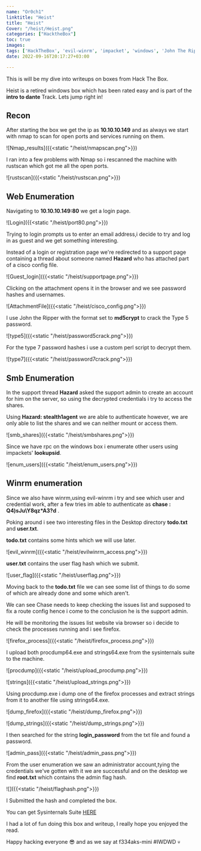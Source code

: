 ```yaml
---
name: "Or0ch1"
linktitle: "Heist"
title: "Heist"
Cover: "/heist/Heist.png"
categories: ["HacktheBox"]
toc: true
images:
tags: ['HackTheBox', 'evil-winrm', 'impacket', 'windows', 'John The Ripper']
date: 2022-09-16T20:17:27+03:00

---
```


This is will be my dive into writeups on boxes from Hack The Box.

Heist is a retired windows box which has been rated easy and is part of the **intro to dante** Track.
Lets jump right in!

## Recon
After starting the box we get the ip as **10.10.10.149** and as always we start with nmap to scan for open ports and services running on them.

![Nmap_results]({{<static "/heist/nmapscan.png">}})

I ran into a few problems with Nmap so i rescanned the machine with rustscan which got me all the open ports.

![rustscan]({{<static "/heist/rustscan.png">}})

## Web Enumeration

Navigating to **10.10.10.149:80** we get a login page.

![Login]({{<static "/heist/port80.png">}})

Trying to login prompts us to enter an email address,i decide to try and log in as guest and we get something interesting.

Instead of a login or registration page we're redirected to a support page containing a thread about someone named **Hazard** who has attached part of a cisco config file.

![Guest_login]({{<static "/heist/supportpage.png">}})

Clicking on the attachment opens it in the browser and we see password hashes and usernames.

![AttachmentFile]({{<static "/heist/cisco_config.png">}})

I use John the Ripper with the format set to **md5crypt** to crack the Type 5 password.

![type5]({{<static "/heist/password5crack.png">}})

For the type 7 password hashes i use a custom perl script to decrypt them.

![type7]({{<static "/heist/password7crack.png">}})


## Smb Enumeration

In the support thread **Hazard** asked the support admin to create an account for him on the server, so using the decrypted credentials i try to access the shares.

Using **Hazard: stealth1agent** we are able to authenticate however, we are only able to list the shares and we can neither mount or access them.

![smb_shares]({{<static "/heist/smbshares.png">}})

Since we have rpc on the windows box i enumerate other users using impackets' **lookupsid**.

![enum_users]({{<static "/heist/enum_users.png">}})

## Winrm enumeration

Since we also have winrm,using evil-winrm i try and see which user and credential work, after a few tries im able to authenticate as **chase : Q4)sJu\Y8qz*A3?d** .

Poking around i see two interesting files in the Desktop directory **todo.txt** and **user.txt**.

**todo.txt** contains some hints which we will use later.

![evil_winrm]({{<static "/heist/evilwinrm_access.png">}})

**user.txt** contains the user flag hash which we submit.

![user_flag]({{<static "/heist/userflag.png">}})

Moving back to the **todo.txt** file we can see some list of things to do some of which are already done and some which aren't.

We can see Chase needs to keep checking the issues list and supposed to fix a route config hence i come to the conclusion he is the support admin.

He will be monitoring the issues list website via browser so i decide to check the processes running and i see firefox.

![firefox_process]({{<static "/heist/firefox_process.png">}})

I upload both procdump64.exe and strings64.exe from the sysinternals suite to the machine.

![procdump]({{<static "/heist/upload_procdump.png">}})

![strings]({{<static "/heist/upload_strings.png">}})

Using procdump.exe i dump one of the firefox processes and extract strings from it to another file using strings64.exe.

![dump_firefox]({{<static "/heist/dump_firefox.png">}})

![dump_strings]({{<static "/heist/dump_strings.png">}})

I then searched for the string **login_password** from the txt file and found a password.

![admin_pass]({{<static "/heist/admin_pass.png">}})

From the user enumeration we saw an administrator account,tying the credentials we've gotten with it we are successful and on the desktop we find **root.txt** which contains the admin flag hash.

![]({{<static "/heist/flaghash.png">}})

I Submitted the hash and completed the box.


You can get Sysinternals Suite [HERE](https://live.sysinternals.com/)

I had a lot of fun doing this box and writeup, I really hope you enjoyed the read.

Happy hacking everyone :sunglasses: and as we say at f334aks-mini #IWDWD :skull: